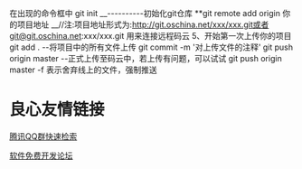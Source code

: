 在出现的命令框中 git init
 __----------初始化git仓库
  **git remote add origin 你的项目地址 
  __//注:项目地址形式为:http://git.oschina.net/xxx/xxx.git或者 git@git.oschina.net:xxx/xxx.git 用来连接远程码云 5、开始第一次上传你的项目 git add . --将项目中的所有文件上传 git commit -m '对上传文件的注释' git push origin master --正式上传至码云中，若上传有问题，可以试试 git push origin master -f 表示舍弃线上的文件，强制推送



 # 良心友情链接

[腾讯QQ群快速检索](http://u.720life.cn/s/8cf73f7c)

[软件免费开发论坛](http://u.720life.cn/s/bbb01dc0)